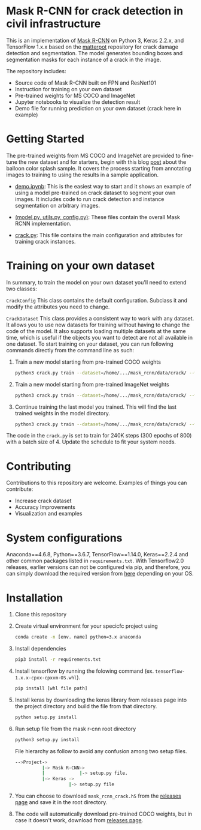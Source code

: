 # Mask R-CNN for crack detection in civil infrastructure
This is an implementation of [Mask R-CNN](https://arxiv.org/abs/1703.06870) on Python 3, Keras 2.2.x, and TensorFlow 1.x.x based on the [matterpot](https://github.com/matterport/Mask_RCNN) repository for crack damage detection and segmentation. The model generates bounding boxes and segmentation masks for each instance of a crack in the image.

The repository includes:
* Source code of Mask R-CNN built on FPN and ResNet101
* Instruction for training on your own dataset
* Pre-trained weights for MS COCO and ImageNet
* Jupyter notebooks to visualize the detection result
* Demo file for running prediction on your own dataset (crack here in example)

# Getting Started
The pre-trained weights from MS COCO and ImageNet are provided to fine-tune the new dataset and for starters, begin with this blog [post](https://engineering.matterport.com/splash-of-color-instance-segmentation-with-mask-r-cnn-and-tensorflow-7c761e238b46) about the balloon color splash sample. It covers the process starting from annotating images to training to using the results in a sample application.

* [demo.ipynb](https://github.com/rakehsaleem/Custom_Mask_RCNN/blob/master/crack/demo.ipynb): This is the easiest way to start and it shows an example of using a model pre-trained on crack dataset to segment your own images. It includes code to run crack detection and instance segmentation on arbitrary images.
* [(model.py, utils.py, config.py)](https://github.com/rakehsaleem/Custom_Mask_RCNN/tree/master/mrcnn): These files contain the overall Mask RCNN implementation.

* [crack.py](https://github.com/rakehsaleem/Custom_Mask_RCNN/blob/master/crack/crack.py): This file contains the main configuration and attributes for training crack instances.

# Training on your own dataset
In summary, to train the model on your own dataset you'll need to extend two classes:

```CrackConfig``` This class contains the default configuration. Subclass it and modify the attributes you need to change.

```CrackDataset``` This class provides a consistent way to work with any dataset. It allows you to use new datasets for training without having to change the code of the model. It also supports loading multiple datasets at the same time, which is useful if the objects you want to detect are not all available in one dataset.
To start training on your dataset, you can run following commands directly from the command line as such:

1. Train a new model starting from pre-trained COCO weights
   ```bash
   python3 crack.py train --dataset=/home/.../mask_rcnn/data/crack/ --weights=coco  
   ```
2. Train a new model starting from pre-trained ImageNet weights
   ```bash
   python3 crack.py train --dataset=/home/.../mask_rcnn/data/crack/ --weights=imagenet
   ```
3. Continue training the last model you trained. This will find the last trained weights in the model directory.
   ```bash
   python3 crack.py train --dataset=/home/.../mask_rcnn/data/crack/ --weights=last
   ```
The code in the ```crack.py``` is set to train for 240K steps (300 epochs of 800) with a batch size of 4. Update the schedule to fit your system needs. 

# Contributing
Contributions to this repository are welcome. Examples of things you can contribute:

* Increase crack dataset
* Accuracy Improvements
* Visualization and examples

# System configurations
Anaconda==4.6.8, Python==3.6.7, TensorFlow==1.14.0, Keras==2.2.4 and other common packages listed in ```requirements.txt```.
With Tensorflow2.0 releases, earlier versions can not be configured via pip, and therefore, you can simply download the required version from [here](https://pypi.org/project/tensorflow/#history) depending on your OS.

# Installation
1. Clone this repository
2. Create virtual environment for your specicfc project using
   ```bash
   conda create -n [env. name] python=3.x anaconda
   ```

3. Install dependencies
   ```bash
   pip3 install -r requirements.txt
   ```
4. Install tensorflow by running the folowing command (ex. ```tensorflow-1.x.x-cpxx-cpxxm-OS.whl```).
   ```bash
   pip install [whl file path]
   ```
5. Install keras by downloading the keras library from releases page into the project directory and build the file from that directory.
   ```bash
   python setup.py install
   ```
6. Run setup file from the mask r-cnn root directory
   ```bash
   python3 setup.py install
   ```
   File hierarchy as follow to avoid any confusion among two setup files.
   ```bash
   -->Project->
             |-> Mask R-CNN->
             |             |-> setup.py file. 
             |-> Keras ->
                       |-> setup.py file
   ```   
7. You can choose to download ```mask_rcnn_crack.h5``` from the [releases page](https://github.com/rakehsaleem/Custom_Mask_RCNN/releases) and save it in the root directory.
8. The code will automatically download pre-trained COCO weights, but in case it doesn't work, download from [releases page](https://github.com/rakehsaleem/Custom_Mask_RCNN/releases).
